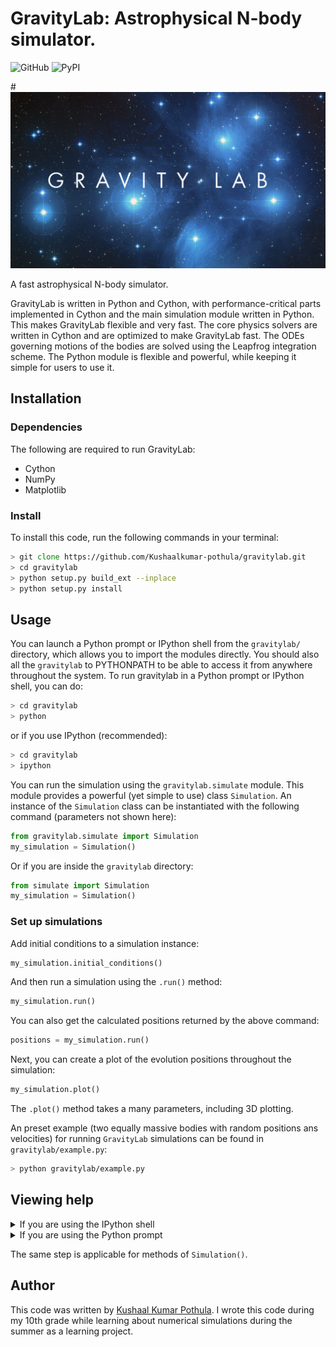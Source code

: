 # GravityLab: Astrophysical N-body simulator.
![GitHub](https://img.shields.io/github/license/Kushaalkumar-pothula/gravitylab)
![PyPI](https://img.shields.io/pypi/v/GravityLab)

#<img src="./images/gravitylab_logo.png">


A fast astrophysical N-body simulator.

GravityLab is written in Python and Cython, with performance-critical parts implemented in Cython and the main simulation module written in Python. This makes GravityLab flexible and very fast. The core physics solvers are written in Cython and are optimized to make GravityLab fast. The ODEs governing motions of the bodies are solved using the Leapfrog integration scheme. The Python module is flexible and powerful, while keeping it simple for users to use it.

## Installation

### Dependencies
The following are required to run GravityLab:
- Cython
- NumPy
- Matplotlib

### Install
To install this code, run the following commands in your terminal:
```zsh
> git clone https://github.com/Kushaalkumar-pothula/gravitylab.git
> cd gravitylab
> python setup.py build_ext --inplace
> python setup.py install
```

## Usage
You can launch a Python prompt or IPython shell from the `gravitylab/` directory, which allows you to import the modules directly. You should also all the `gravitylab` to PYTHONPATH to be able to access it from anywhere throughout the system. To run gravitylab in a Python prompt or IPython shell, you can do:
```zsh
> cd gravitylab
> python
```
or if you use IPython (recommended):
```zsh
> cd gravitylab
> ipython
```
You can run the simulation using the `gravitylab.simulate` module. This module provides a powerful (yet simple to use) class `Simulation`. An instance of the `Simulation` class can be instantiated with the following command (parameters not shown here):

```python
from gravitylab.simulate import Simulation
my_simulation = Simulation()
```

Or if you are inside the `gravitylab` directory:
```python
from simulate import Simulation
my_simulation = Simulation()
```
### Set up simulations

Add initial conditions to a simulation instance:

```python
my_simulation.initial_conditions()
```

And then run a simulation using the `.run()` method:
```python
my_simulation.run()
```
You can also get the calculated positions returned by the above command:
```python
positions = my_simulation.run()
```
Next, you can create a plot of the evolution positions throughout the simulation:
```python
my_simulation.plot()
```
The `.plot()` method takes a many parameters, including 3D plotting.

An preset example (two equally massive bodies with random positions ans velocities) for running `GravityLab` simulations can be found in `gravitylab/example.py`:
```zsh
> python gravitylab/example.py
```

## Viewing help
<details>
  <summary>If you are using the IPython shell</summary>
  
  ```python
In [2]: Simulation?
Init signature: Simulation(N, dt, t, tEnd)
Docstring:
Main simulation class for GravityLab

Attributes
----------
N    : Number of bodies
dt   : Timestep
t    : Start time
tEnd : End time

Methods
-------
initial_conditions : Initial conditions for simulation
run                : Run simulation
plot               : Plot positions
Init docstring:
Initialize a simulation

Parameters
----------
N    : Number of bodies
dt   : Timestep
t    : Start time
tEnd : End time
```
</details>

<details>
  <summary>If you are using the Python prompt</summary>
  
  ```python
  >>> help(Simulation)
  Help on class Simulation in module simulate:

class Simulation(builtins.object)
 |  Simulation(N, dt, t, tEnd)
 |
 |  Main simulation class for GravityLab
 |
 |  Attributes
 |  ----------
 |  N    : Number of bodies
 |  dt   : Timestep
 |  t    : Start time
 |  tEnd : End time
 |
 |  Methods
 |  -------
 |  initial_conditions : Initial conditions for simulation
 |  run                : Run simulation
 |  plot               : Plot positions
 |
 |  Methods defined here:
 |
 |  __init__(self, N, dt, t, tEnd)
 |      Initialize a simulation
 |
 |      Parameters
 |      ----------
 |      N    : Number of bodies
 |      dt   : Timestep
 |      t    : Start time
 |      tEnd : End time
 |
 |  animate(self)
 |      Animate
 |
 |  animate_func(self, i)
 |      Animate positions
 |
 |  init_animation(self)
 |      Initialize animation
 |
 |  initial_conditions(self, pos, vel, mass)
 |      Initial conditions for a simulation
 |
 |      Parameters
 |      ----------
 |      pos : N x 3 array of positions
 |      vel : N x 3 array of velocities
 |      mass : N x 1 array of masses
 |
 |  plot(self, three_dimensional=False, start_pos=True, color='blue', alpha=0.6)
 |      Plot positions of bodies
 |
 |      Parameters
 |      ----------
 |      three_dimensional (optional) : 3D plotting
 |      color (optional)             : Desired colour of markers
 |      alpha (optional)             : Opacity of markers
 |
 |  run(self, verbose=False)
 |      Run the simulation
 |
 |      Parameters
 |      ----------
 |      verbose (optional) : Give more verbose output
 |
 |      Returns
 |      -------
 |      pos_arr : N x 3 array of positions
 |
 |  ----------------------------------------------------------------------
  
  ```
</details>

The same step is applicable for methods of `Simulation()`.

## Author
This code was written by [Kushaal Kumar Pothula](https://kushaalkumarpothula.wordpress.com/). I wrote this code during my 10th grade while learning about numerical simulations during the summer as a learning project.
